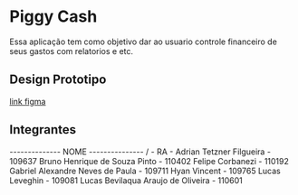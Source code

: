 # Piggy Cash
Essa aplicação tem como objetivo dar ao usuario controle financeiro de seus gastos com relatorios e etc.

## Design Prototipo
[link figma](https://www.figma.com/file/aeEAM38nEDNGo7xXPj6Nds/Cash-App-%231?node-id=3%3A2)

## Integrantes
-------------- NOME --------------- / - RA -
Adrian Tetzner Filgueira            - 109637
Bruno Henrique de Souza Pinto       - 110402
Felipe Corbanezi                    - 110192
Gabriel Alexandre Neves de Paula    - 109711
Hyan Vincent                        - 109765
Lucas Leveghin                      - 109081
Lucas Bevilaqua Araujo de Oliveira  - 110601
